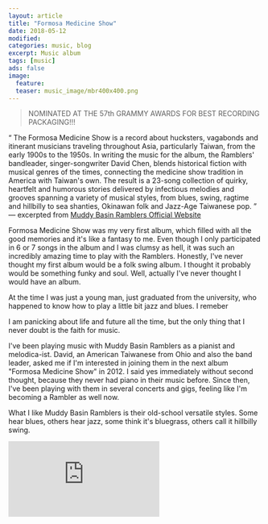 ```yaml
---
layout: article
title: "Formosa Medicine Show"
date: 2018-05-12
modified:
categories: music, blog
excerpt: Music album
tags: [music]
ads: false
image:
  feature:
  teaser: music_image/mbr400x400.png
---
```

> NOMINATED AT THE 57th GRAMMY AWARDS FOR BEST RECORDING PACKAGING!!!

“ The Formosa Medicine Show is a record about hucksters, vagabonds and itinerant musicians traveling throughout Asia, particularly Taiwan, from the early 1900s to the 1950s. In writing the music for the album, the Ramblers' bandleader, singer-songwriter David Chen, blends historical fiction with musical genres of the times, connecting the medicine show tradition in America with Taiwan's own. The result is a 23-song collection of quirky, heartfelt and humorous stories delivered by infectious melodies and grooves spanning a variety of musical styles, from blues, swing, ragtime and hillbilly to sea shanties, Okinawan folk and Jazz-Age Taiwanese pop. ” — excerpted from <a href="http://www.muddybasin.com/about">Muddy Basin Ramblers Official Website</a>


Formosa Medicine Show was my very first album, which filled with all the good memories and it's like a fantasy to me. Even though I only participated in 6 or 7 songs in the album and I was clumsy as hell, it was such an incredibly amazing time to play with the Ramblers. Honestly, I've never thought my first album would be a folk swing album. I thought it probably would be something funky and soul. Well, actually I've never thought I would have an album.


At the time I was just a young man, just graduated from the university, who happened to know how to play a little bit jazz and blues. I remeber

I am panicking about life and future all the time, but the only thing that I never doubt is the faith for music.


I've been playing music with Muddy Basin Ramblers as a pianist and melodica-ist. David, an American Taiwanese from Ohio and also the band leader, asked me if I'm interested in joining them in the next album "Formosa Medicine Show" in 2012.  I said yes immediately without second thought, because they never had piano in their music before. Since then, I've been playing with them in several concerts and gigs, feeling like I'm becoming a Rambler as well now.

What I like Muddy Basin Ramblers is their old-school versatile styles. Some hear blues, others hear jazz, some think it's bluegrass, others call it hillbilly swing.

<iframe src="https://www.youtube.com/embed/lGiiQSyHoiY" frameborder="0"> </iframe>
